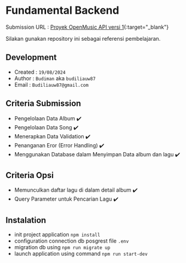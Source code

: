 # Fundamental Backend
Submission URL :  [Proyek OpenMusic API versi 1](https://www.dicoding.com/academies/271/tutorials/17780 "Proyek OpenMusic API versi 1"){:target="_blank"}

Silakan gunakan repository ini sebagai referensi pembelajaran.

## Development
* Created : `19/08/2024`
* Author  : `Budiman` aka `budiliauw87`
* Email   : `Budiliauw87@gmail.com`

## Criteria Submission 
- Pengelolaan Data Album :heavy_check_mark:
- Pengelolaan Data Song :heavy_check_mark:
- Menerapkan Data Validation :heavy_check_mark:
- Penanganan Eror (Error Handling) :heavy_check_mark:
- Menggunakan Database dalam Menyimpan Data album dan lagu :heavy_check_mark:

## Criteria Opsi
- Memunculkan daftar lagu di dalam detail album :heavy_check_mark:
- Query Parameter untuk Pencarian Lagu :heavy_check_mark:


## Instalation
- init project application `npm install`
- configuration connection db posgrest file `.env`
- migration db using `npm run migrate up`
- launch application using command `npm run start-dev`
